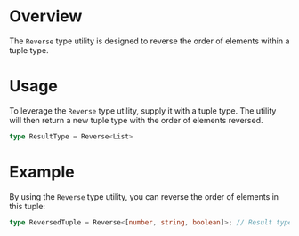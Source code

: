 # Overview
The `Reverse` type utility is designed to reverse the order of elements within a tuple type.

# Usage
To leverage the `Reverse` type utility, supply it with a tuple type. The utility will then return a new tuple type with the order of elements reversed.
```typescript
type ResultType = Reverse<List>
```
# Example
By using the `Reverse` type utility, you can reverse the order of elements in this tuple:
```typescript
type ReversedTuple = Reverse<[number, string, boolean]>; // Result type: [boolean, string, number]
```
